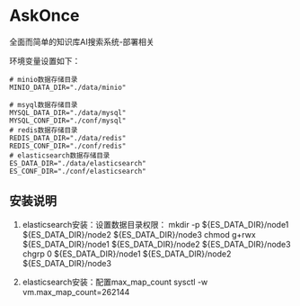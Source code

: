 # AskOnce
全面而简单的知识库AI搜索系统-部署相关

环境变量设置如下：
```shell
# minio数据存储目录
MINIO_DATA_DIR="./data/minio"

# msyql数据存储目录
MYSQL_DATA_DIR="./data/mysql"
MYSQL_CONF_DIR="./conf/mysql"
# redis数据存储目录
REDIS_DATA_DIR="./data/redis"
REDIS_CONF_DIR="./conf/redis"
# elasticsearch数据存储目录
ES_DATA_DIR="./data/elasticsearch"
ES_CONF_DIR="./conf/elasticsearch"

```
## 安装说明
1. elasticsearch安装：设置数据目录权限：
mkdir -p ${ES_DATA_DIR}/node1 ${ES_DATA_DIR}/node2 ${ES_DATA_DIR}/node3
chmod g+rwx ${ES_DATA_DIR}/node1 ${ES_DATA_DIR}/node2 ${ES_DATA_DIR}/node3
chgrp 0 ${ES_DATA_DIR}/node1 ${ES_DATA_DIR}/node2 ${ES_DATA_DIR}/node3

2. elasticsearch安装：配置max_map_count
   sysctl -w vm.max_map_count=262144
